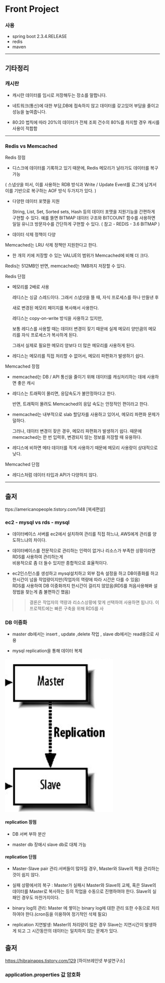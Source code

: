 # Front Project



### 사용

- spring boot 2.3.4.RELEASE
- redis
- maven


---


## 기타정리


### 캐시란

- 캐시란 데이터를 임시로 저장해두는 장소를 말합니다.

- 네트워크(통신)에 대한 부담,DB에 접속하지 않고 데이터를 갖고있어 부담을 줄이고 성능을 높여줍니다.

- 80:20 법칙에 따라 20%의 데이터가 전체 조회 건수의 80%를 차지할 경우 캐시를 사용이 적합함


---


### Redis vs Memcached

Redis 장점

- 디스크에 데이터를 기록하고 있기 때문에, Redis 메모리가 날라가도 데이터를 복구 가능

( 스냅샷을 떠서, 이를 사용하는 RDB 방식과 Write / Update Event를 로그에 남겨서 이를 기반으로 복구하는 AOF 방식 두가지가 있다. )

- 다양한 데이터 포맷을 지원

  String, List, Set, Sorted sets, Hash 등의 데이터 포맷을 지원기능을 간편하게 구현할 수 있다. 예를 뜰면 BITMAP 데이터 구조와 BITCOUNT 함수를 사용하면 일일 유니크 방문자수를 간단하게 구현할 수 있다.  ( 참고 - REDIS - 3.6 BITMAP )

- 데이터 삭제 정책이 다양

Memcached는 LRU 삭제 정책만 지원한다고 한다.

- 한 개의 키에 저장할 수 있는 VALUE의 범위가 Memcached에 비해 더 크다. 

Redis는 512MB인 반면, memcached는 1MB까지 저장할 수 있다. 





Redis 단점

- 메모리를 2배로 사용

   레디스는 싱글 스레드이다. 그래서 스냅샷을 뜰 때, 자식 프로세스를 하나 만들낸 후 

   새로 변경된 메모리 페이지를 복사해서 사용한다.

   레디스는 copy-on-write 방식을 사용하고 있지만, 

   보통 레디스를 사용할 때는 데이터 변경이 잦기 때문에 실제 메모리 양만큼의 메모리를 자식 프로세스가 복사하게 된다.

   그래서 실제로 필요한 메모리 양보다 더 많은 메모리를 사용하게 된다.

- 레디스는 메모리를 직접 처리할 수 없어서, 메모리 파편화가 발생하기 쉽다.



Memcached 장점

- memcached는 DB / API 통신을 줄이기 위해 데이터를 캐싱처리하는 데에 사용하면 좋은 캐시

- 레디스는 트래픽이 몰리면, 응답속도가 불안정하다고 한다.

   반면, 트래픽이 몰려도 Memcached의 응답 속도는 안정적인 편이라고 한다. 

- memcached는 내부적으로 slab 할당자를 사용하고 있어서, 메모리 파편화 문제가 덜하다.

   그러나,  데이터 변경이 잦은 경우, 메모리 파편화가 발생하기 쉽다. 때문에 memcached는 한 번 입력후, 변경되지 않는 정보를 저장할 때 유용하다.

- 레디스에 비하면 메타 데이터를 적게 사용하기 때문에 메모리 사용량이 상대적으로 낮다. 


Memcached 단점

- 레디스처럼 데이터 타입과 API가 다양하지 않다. 


---


## 출저
ttps://americanopeople.tistory.com/148 [복세편살]


### ec2 - mysql vs rds - mysql

* 데이터베이스 서버를 ec2에서 설치하여 관리를 직접 하느냐, AWS에게 관리를 양도하느냐의 차이다.

* 데이터베이스를 전문적으로 관리하는 인력이 없거나 리소스가 부족한 상황이라면 RDS를 사용하여 관리하는게<br>
비용적으로 좀 더 들수 있지만 종합적으로 효율적이다.

* ec2인스턴스를 생성하고 mysql설치하고 외부 접속 설정을 하고 DB이중화를 하고 한시간이 넘을 작업량이지만(작업자의 역량에 따라 시간은 다를 수 있음)<br>
RDS를 사용하여 DB 이중화까지 한시간이 걸리지 않았음(RDS를 처음사용해봐 설정법을 찾는게 좀 불편하긴 했음)

>> 결론은 작업자의 역량과 리소스상황에 맞게 선택하여 사용하면 됩니다. 이 프로젝트에는 빠른 구축을 위해 RDS를 사
 


### DB 이중화

* master db에서는 insert , update ,delete 작업 , slave db에서는 read용으로 사용

* mysql replication을 통해 데이터 복제

![A](imgs/mysql1.png)

#### replication 장점

* DB 서버 부하 분산

* master db 장애시 slave db로 대체 가능

#### replication 단점

* Master-Slave pair 관리:서버들이 많아질 경우, Master와 Slave의 짝을 관리하는 것이 쉽지 않다.

* 실패 상황에서의 복구 : Master가 실패시 Master와 Slave의 교체, 혹은 Slave의 데이터를 Master로 복사하는 등의 작업을 수동으로 진행하여야 한다. Slave의 실패인 경우도 마찬가지이다.

* binary log의 관리: Master 에 쌓이는 binary log에 대한 관리 또한 수동으로 처리하여야 한다.(cron등을 이용하여 정기적인 삭제 필요)

* replication 지연발생: Master의 처리량이 많은 경우 Slave는 지연시간이 발생하게 되고 그 시간동안의 데이터는 일치하지 않는 문제가 있다.


## 출저
https://hibrainapps.tistory.com/129 [하이브레인넷 부설연구소]



### application.properties 값 암호화

